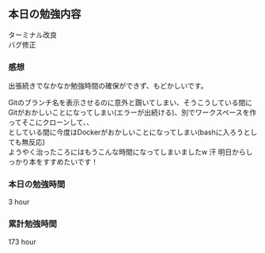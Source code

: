 ## 本日の勉強内容

ターミナル改良  
バグ修正

### 感想

出張続きでなかなか勉強時間の確保ができず、もどかしいです。  

Gitのブランチ名を表示させるのに意外と躓いてしまい、そうこうしている間に  
Gitがおかしいことになってしまい(エラーが出続ける)、別でワークスペースを作ってそこにクローンして、、  
としている間に今度はDockerがおかしいことになってしまい(bashに入ろうとしても無反応)  
ようやく治ったころにはもうこんな時間になってしまいましたw 汗
明日からしっかり本をすすめたいです！

### 本日の勉強時間

3 hour

### 累計勉強時間

173 hour
